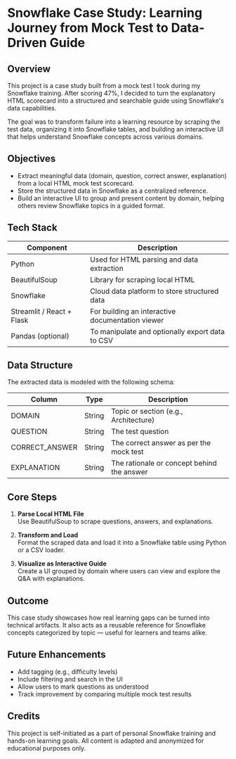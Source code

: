 # Snowflake Case Study: Learning Journey from Mock Test to Data-Driven Guide

## Overview

This project is a case study built from a mock test I took during my Snowflake training. After scoring 47%, I decided to turn the explanatory HTML scorecard into a structured and searchable guide using Snowflake's data capabilities.

The goal was to transform failure into a learning resource by scraping the test data, organizing it into Snowflake tables, and building an interactive UI that helps understand Snowflake concepts across various domains.

## Objectives

- Extract meaningful data (domain, question, correct answer, explanation) from a local HTML mock test scorecard.
- Store the structured data in Snowflake as a centralized reference.
- Build an interactive UI to group and present content by domain, helping others review Snowflake topics in a guided format.

## Tech Stack

| Component           | Description                                       |
|---------------------|---------------------------------------------------|
| Python              | Used for HTML parsing and data extraction         |
| BeautifulSoup       | Library for scraping local HTML                   |
| Snowflake           | Cloud data platform to store structured data      |
| Streamlit / React + Flask | For building an interactive documentation viewer |
| Pandas (optional)   | To manipulate and optionally export data to CSV   |

## Data Structure

The extracted data is modeled with the following schema:

| Column          | Type   | Description                                  |
|------------------|--------|----------------------------------------------|
| DOMAIN           | String | Topic or section (e.g., Architecture)        |
| QUESTION         | String | The test question                            |
| CORRECT_ANSWER   | String | The correct answer as per the mock test      |
| EXPLANATION      | String | The rationale or concept behind the answer   |

## Core Steps

1. **Parse Local HTML File**  
   Use BeautifulSoup to scrape questions, answers, and explanations.

2. **Transform and Load**  
   Format the scraped data and load it into a Snowflake table using Python or a CSV loader.

3. **Visualize as Interactive Guide**  
   Create a UI grouped by domain where users can view and explore the Q&A with explanations.

## Outcome

This case study showcases how real learning gaps can be turned into technical artifacts. It also acts as a reusable reference for Snowflake concepts categorized by topic — useful for learners and teams alike.

## Future Enhancements

- Add tagging (e.g., difficulty levels)
- Include filtering and search in the UI
- Allow users to mark questions as understood
- Track improvement by comparing multiple mock test results

## Credits

This project is self-initiated as a part of personal Snowflake training and hands-on learning goals. All content is adapted and anonymized for educational purposes only.
